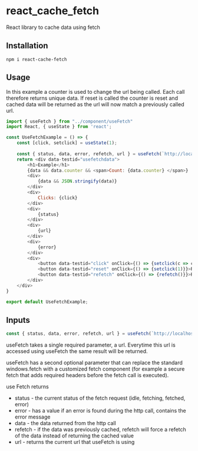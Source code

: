 # react_cache_fetch
React library to cache data using fetch

## Installation

```
npm i react-cache-fetch
```

## Usage

In this example a counter is used to change the url being called. Each call therefore returns unique data. If reset is called the counter is reset and cached data will be returned as the url will now match a previously called url.

```javascript
import { useFetch } from "../component/useFetch"
import React, { useState } from 'react';

const UseFetchExample = () => {
    const [click, setclick] = useState(1);
    
    const { status, data, error, refetch, url } = useFetch(`http://localhost/test/?id=${click}`)
    return <div data-testid="usefetchdata">
        <h1>Example</h1>
        {data && data.counter && <span>Count: {data.counter} </span>} 
        <div>
            {data && JSON.stringify(data)}
        </div>
        <div>
            Clicks: {click}
        </div>
        <div>
            {status}
        </div>
        <div>
            {url}
        </div>
        <div>
            {error}
        </div>
        <div>
            <button data-testid="click" onClick={() => {setclick(c => c+1)}}>Fetch</button> 
            <button data-testid="reset" onClick={() => {setclick(1)}}>Reset</button>
            <button data-testid="refetch" onClick={() => {refetch()}}>Refetch</button>
        </div>
    </div>
}

export default UseFetchExample;
```

## Inputs

```javascript
const { status, data, error, refetch, url } = useFetch(`http://localhost/test/?id=${click}`)
```

useFetch takes a single required parameter, a url. Everytime this url is accessed using useFetch the same result will be returned.

useFetch has a second optional parameter that can replace the standard windows.fetch with a customized fetch component (for example a secure fetch that adds required headers before the fetch call is executed).

use Fetch returns
- status - the current status of the fetch request (idle, fetching, fetched, error)
- error - has a value if an error is found during the http call, contains the error message
- data - the data returned from the http call
- refetch - if the data was previously cached, refetch will force a refetch of the data instead of returning the cached value
- url - returns the current url that useFetch is using
